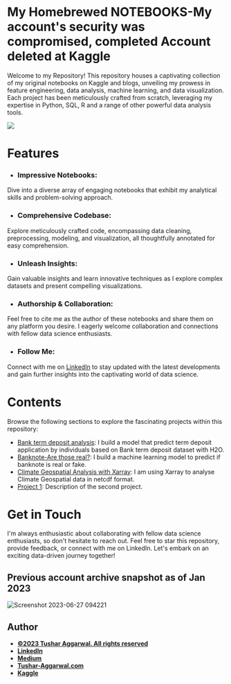 # My Homebrewed NOTEBOOKS-My account's security was compromised, completed Account deleted at Kaggle

Welcome to my Repository! This repository houses a captivating collection of my original notebooks on Kaggle and blogs, unveiling my prowess in feature engineering, data analysis, machine learning, and data visualization. Each project has been meticulously crafted from scratch, leveraging my expertise in Python, SQL, R and a range of other powerful data analysis tools.

<a href="https://www.buymeacoffee.com/TAggData"><img src="https://img.buymeacoffee.com/button-api/?text=Buy me a beer&emoji=🍺&slug=TAggData&button_colour=FFDD00&font_colour=000000&font_family=Cookie&outline_colour=000000&coffee_colour=ffffff" /></a>


# Features
* ### Impressive Notebooks: 
 Dive into a diverse array of engaging notebooks that exhibit my analytical skills and problem-solving approach.
* ### Comprehensive Codebase: 
 Explore meticulously crafted code, encompassing data cleaning, preprocessing, modeling, and visualization, all thoughtfully annotated for easy comprehension.
* ### Unleash Insights: 
 Gain valuable insights and learn innovative techniques as I explore complex datasets and present compelling visualizations.
* ### Authorship & Collaboration: 
 Feel free to cite me as the author of these notebooks and share them on any platform you desire. I eagerly welcome collaboration and connections with fellow data science enthusiasts.
* ### Follow Me: 
 Connect with me on <ins>[LinkedIn](linkedin.com/in/tusharaggarwalinseec)</ins> to stay updated with the latest developments and gain further insights into the captivating world of data science.
# Contents
Browse the following sections to explore the fascinating projects within this repository:

* [Bank term deposit analysis](https://github.com/tushar2704/My_homebrewed_NOTEBOOKS/blob/main/bank-term-deposit-analysis.ipynb):  I build a model that predict term deposit application by individuals based on Bank term deposit dataset with H2O.
* [Banknote-Are those real?](https://github.com/tushar2704/My_homebrewed_NOTEBOOKS/blob/main/banknote-authentication-project.ipynb): I build a machine learning model to predict if banknote is real or fake.
* [Climate Geospatial Analysis with Xarray](https://github.com/tushar2704/My_homebrewed_NOTEBOOKS/blob/main/climate-geospatial-analysis-with-xarray.ipynb):  I am using Xarray to analyse Climate Geospatial data in netcdf format.
* [Project 1](): Description of the second project.

# Get in Touch
I'm always enthusiastic about collaborating with fellow data science enthusiasts, so don't hesitate to reach out. Feel free to star this repository, provide feedback, or connect with me on LinkedIn. Let's embark on an exciting data-driven journey together!

## Previous account archive snapshot as of Jan 2023

![Screenshot 2023-06-27 094221](https://github.com/tushar2704/My_homebrewed_NOTEBOOKS_archived-account-kaggle.com-tusharaggarwal27/assets/66141195/31971582-c10e-4ce7-9a13-851536978924)


## Author
- <ins><b>©2023 Tushar Aggarwal. All rights reserved</b></ins>
- <b>[LinkedIn](https://www.linkedin.com/in/tusharaggarwalinseec/)</b>
- <b>[Medium](https://medium.com/@tushar_aggarwal)</b> 
- <b>[Tushar-Aggarwal.com](https://www.tushar-aggarwal.com/)</b>
- <b>[Kaggle](https://www.kaggle.com/tusharaggarwal27)</b> 
